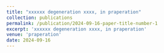 ```yaml
---
title: "xxxxxx degeneration xxxx, in praperation"
collection: publications
permalink: /publication/2024-09-16-paper-title-number-1
excerpt: 'xxxxxx degeneration xxxx, in praperation'
venue: 'praperation'
date: 2024-09-16
---
```


